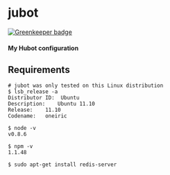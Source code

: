 # jubot

[![Greenkeeper badge](https://badges.greenkeeper.io/jubianchi/jubot.svg)](https://greenkeeper.io/)

#### My Hubot configuration

## Requirements

```shell
# jubot was only tested on this Linux distribution
$ lsb_release -a
Distributor ID:  Ubuntu
Description:	Ubuntu 11.10
Release:	11.10
Codename:	oneiric

$ node -v
v0.8.6

$ npm -v
1.1.48

$ sudo apt-get install redis-server
```